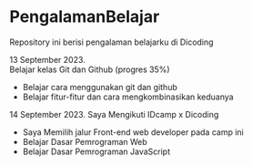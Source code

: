 # PengalamanBelajar
Repository ini berisi pengalaman belajarku di Dicoding

13 September 2023.  
Belajar kelas Git dan Github (progres 35%)
  * Belajar cara menggunakan git dan github
  * Belajar fitur-fitur dan cara mengkombinasikan keduanya

14 September 2023.  Saya Mengikuti IDcamp x Dicoding
  * Saya Memilih jalur Front-end web developer pada camp ini
  * Belajar Dasar Pemrograman Web
  * Belajar Dasar Pemrograman JavaScript 
